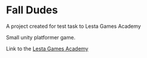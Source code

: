 # Fall Dudes

A project created for test task to Lesta Games Academy

Small unity platformer game.

Link to the [Lesta Games Academy](https://lestagamesacademy.ru/)
